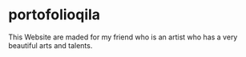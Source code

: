 # portofolioqila
This Website are maded for my friend who is an artist who has a very beautiful arts and talents.

